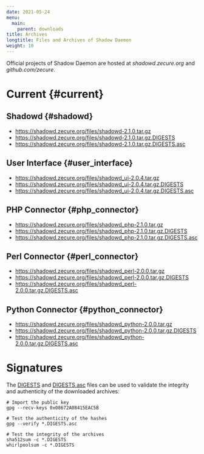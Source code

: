 ```yaml
---
date: 2021-05-24
menu:
  main:
    parent: downloads
title: Archives
longtitle: Files and Archives of Shadow Daemon
weight: 10
---
```


Official projects of Shadow Daemon are hosted at *shadowd.zecure.org* and *github.com/zecure*.

# Current {#current}

## Shadowd {#shadowd}

 * https://shadowd.zecure.org/files/shadowd-2.1.0.tar.gz
 * https://shadowd.zecure.org/files/shadowd-2.1.0.tar.gz.DIGESTS
 * https://shadowd.zecure.org/files/shadowd-2.1.0.tar.gz.DIGESTS.asc

## User Interface {#user_interface}

 * https://shadowd.zecure.org/files/shadowd_ui-2.0.4.tar.gz
 * https://shadowd.zecure.org/files/shadowd_ui-2.0.4.tar.gz.DIGESTS
 * https://shadowd.zecure.org/files/shadowd_ui-2.0.4.tar.gz.DIGESTS.asc

## PHP Connector {#php_connector}

 * https://shadowd.zecure.org/files/shadowd_php-2.1.0.tar.gz
 * https://shadowd.zecure.org/files/shadowd_php-2.1.0.tar.gz.DIGESTS
 * https://shadowd.zecure.org/files/shadowd_php-2.1.0.tar.gz.DIGESTS.asc

## Perl Connector {#perl_connector}

 * https://shadowd.zecure.org/files/shadowd_perl-2.0.0.tar.gz
 * https://shadowd.zecure.org/files/shadowd_perl-2.0.0.tar.gz.DIGESTS
 * https://shadowd.zecure.org/files/shadowd_perl-2.0.0.tar.gz.DIGESTS.asc

## Python Connector {#python_connector}

 * https://shadowd.zecure.org/files/shadowd_python-2.0.0.tar.gz
 * https://shadowd.zecure.org/files/shadowd_python-2.0.0.tar.gz.DIGESTS
 * https://shadowd.zecure.org/files/shadowd_python-2.0.0.tar.gz.DIGESTS.asc

# Signatures

The [DIGESTS](http://en.wikipedia.org/wiki/Cryptographic_hash_function) and [DIGESTS.asc](https://en.wikipedia.org/wiki/Digital_signature) files can be used to validate the integrity and authenticity of the downloaded archives:

    # Import the public key
    gpg --recv-keys 0x08672A08415EAC5B
    
    # Test the authenticity of the hashes
    gpg --verify *.DIGESTS.asc
    
    # Test the integrity of the archives
    sha512sum -c *.DIGESTS
    whirlpoolsum -c *.DIGESTS
